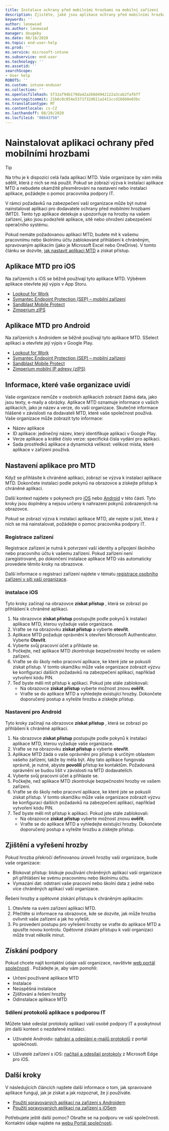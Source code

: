```yaml
---
title: Instalace ochrany před mobilními hrozbami na mobilní zařízení
description: Zjistěte, jaké jsou aplikace ochrany před mobilními hrozbami a jak ji nastavit.
keywords: ''
author: lenewsad
ms.author: lanewsad
manager: dougeby
ms.date: 08/18/2020
ms.topic: end-user-help
ms.prod: ''
ms.service: microsoft-intune
ms.subservice: end-user
ms.technology: ''
ms.assetid: ''
searchScope:
- User help
ROBOTS: ''
ms.custom: intune-enduser
ms.collection: ''
ms.openlocfilehash: 5f32af94b179da42a268d4942122a3cab2faf6ff
ms.sourcegitcommit: 21b6c0c054e5371f32d611a2411ccd166b0e03bc
ms.translationtype: MT
ms.contentlocale: cs-CZ
ms.lasthandoff: 08/20/2020
ms.locfileid: "88643750"
---
```

# <a name="install-mobile-threat-defense-app"></a>Nainstalovat aplikaci ochrany před mobilními hrozbami  

> [!TIP]
> Na trhu je k dispozici celá řada aplikací MTD. Vaše organizace by vám měla sdělit, která z nich se má použít. Pokud se zobrazí výzva k instalaci aplikace MTD a nebudete okamžitě přesměrováni na nastavení nebo instalaci aplikace, požádejte o pomoc pracovníka podpory IT.  

V rámci požadavků na zabezpečení vaší organizace může být nutné nainstalovat aplikaci pro dodavatele ochrany před mobilními hrozbami (MTD). Tento typ aplikace detekuje a upozorňuje na hrozby na vašem zařízení, jako jsou podezřelé aplikace, sítě nebo ohrožení zabezpečení operačního systému.  

Pokud nemáte požadovanou aplikaci MTD, budete mít k vašemu pracovnímu nebo školnímu účtu zablokované přihlášení k chráněným, spravovaným aplikacím (jako je Microsoft Excel nebo OneDrive). V tomto článku se dozvíte, [jak nastavit aplikaci MTD](set-up-mobile-threat-defense.md#set-up-mtd-app) a získat přístup.    

## <a name="mtd-apps-for-ios"></a>Aplikace MTD pro iOS
Na zařízeních s iOS se běžně používají tyto aplikace MTD. Výběrem aplikace otevřete její výpis v App Storu.   

* [Lookout for Work](https://go.microsoft.com/fwlink/?linkid=2139367)
* [Symantec Endpoint Protection (SEP) – mobilní zařízení](https://go.microsoft.com/fwlink/?linkid=2139141)
* [Sandblast Mobile Protect](https://go.microsoft.com/fwlink/?linkid=2139231)
* [Zimperium zIPS](https://go.microsoft.com/fwlink/?linkid=2139232)


## <a name="mtd-apps-for-android"></a>Aplikace MTD pro Android 
Na zařízeních s Androidem se běžně používají tyto aplikace MTD. SSelect aplikaci a otevřete její výpis v Google Play.  

* [Lookout for Work](https://go.microsoft.com/fwlink/?linkid=2139453)
* [Symantec Endpoint Protection (SEP) – mobilní zařízení](https://go.microsoft.com/fwlink/?linkid=2139454)
* [Sandblast Mobile Protect](https://go.microsoft.com/fwlink/?linkid=2139455)
* [Zimperium mobilní IP adresy (zIPS)](https://go.microsoft.com/fwlink/?linkid=2139142)  


## <a name="information-your-organization-can-see"></a>Informace, které vaše organizace uvidí   

Vaše organizace nemůže v osobních aplikacích zobrazit žádná data, jako jsou texty, e-maily a obrázky. Aplikace MTD oznamuje informace o vašich aplikacích, jako je název a verze, do vaší organizace. Skutečné informace hlášené v závislosti na dodavateli MTD, které vaše společnost používá. Vaše organizace může zobrazit tyto informace:   

* Název aplikace  
* ID aplikace: jedinečný název, který identifikuje aplikaci v Google Play.  
* Verze aplikace a krátké číslo verze: specifická čísla vydání pro aplikaci.  
* Sada prostředků aplikace a dynamická velikost: velikost místa, které aplikace v zařízení používá. 


## <a name="set-up-mtd-app"></a>Nastavení aplikace pro MTD 
Když se přihlásíte k chráněné aplikaci, zobrazí se výzva k instalaci aplikace MTD. Dokončete instalaci podle pokynů na obrazovce a získejte přístup k chráněné aplikaci. 

Další kontext najdete v pokynech pro [iOS](set-up-mobile-threat-defense.md#ios-setup) nebo [Android](set-up-mobile-threat-defense.md#android-setup) v této části. Tyto kroky jsou doplněny a nejsou určeny k nahrazení pokynů zobrazených na obrazovce. 

Pokud se zobrazí výzva k instalaci aplikace MTD, ale nejste si jistí, která z nich se má nainstalovat, požádejte o pomoc pracovníka podpory IT.  

### <a name="device-registration"></a>Registrace zařízení  
Registrace zařízení je nutná k potvrzení vaší identity a připojení školního nebo pracovního účtu k vašemu zařízení. Pokud zařízení není zaregistrované, po dokončení instalace aplikace MTD vás automaticky provedete těmito kroky na obrazovce.   

Další informace o registraci zařízení najdete v tématu [registrace osobního zařízení v síti vaší organizace](https://docs.microsoft.com/azure/active-directory/user-help/user-help-register-device-on-network).  

### <a name="ios-setup"></a>instalace iOS  
Tyto kroky začínají na obrazovce **získat přístup** , která se zobrazí po přihlášení k chráněné aplikaci.  

1. Na obrazovce **získat přístup** postupujte podle pokynů k instalaci aplikace MTD, kterou vyžaduje vaše organizace.   
2. Vraťte se na obrazovku **získat přístup** a vyberte **otevřít**.  
3. Aplikace MTD požaduje oprávnění k otevření Microsoft Authenticator. Vyberte **Otevřít**. 
4. Vyberte svůj pracovní účet a přihlaste se. 
5. Počkejte, než aplikace MTD zkontroluje bezpečnostní hrozby ve vašem zařízení. 
6. Vraťte se do školy nebo pracovní aplikace, ke které jste se pokusili získat přístup. V tomto okamžiku může vaše organizace zobrazit výzvu ke konfiguraci dalších požadavků na zabezpečení aplikací, například vytvoření kódu PIN.   
7. Teď byste měli mít přístup k aplikaci. Pokud jste stále zablokovali:  
    * Na obrazovce **získat přístup** vyberte možnost znovu **ověřit**.  
    * Vraťte se do aplikace MTD a vyhledejte existující hrozby. Dokončete doporučený postup a vyřešte hrozbu a získejte přístup.    

### <a name="android-setup"></a>Nastavení pro Android 
Tyto kroky začínají na obrazovce **získat přístup** , která se zobrazí po přihlášení k chráněné aplikaci.  

1. Na obrazovce **získat přístup** postupujte podle pokynů k instalaci aplikace MTD, kterou vyžaduje vaše organizace.  
2. Vraťte se na obrazovku **získat přístup** a vyberte **otevřít**.  
3. Aplikace MTD žádá o vaše oprávnění pro přístup k určitým oblastem vašeho zařízení, takže by měla být. Aby tato aplikace fungovala správně, je nutné, abyste **povolili** přístup ke kontaktům. Požadovaná oprávnění se budou lišit v závislosti na MTD dodavatelích.  
4. Vyberte svůj pracovní účet a přihlaste se.  
5. Počkejte, než aplikace MTD zkontroluje bezpečnostní hrozby ve vašem zařízení.  
6. Vraťte se do školy nebo pracovní aplikace, ke které jste se pokusili získat přístup. V tomto okamžiku může vaše organizace zobrazit výzvu ke konfiguraci dalších požadavků na zabezpečení aplikací, například vytvoření kódu PIN.  
7. Teď byste měli mít přístup k aplikaci. Pokud jste stále zablokovali:  
    * Na obrazovce **získat přístup** vyberte možnost znovu **ověřit**.  
    * Vraťte se do aplikace MTD a vyhledejte existující hrozby. Dokončete doporučený postup a vyřešte hrozbu a získejte přístup.  


## <a name="detecting-and-resolving-a-threat"></a>Zjištění a vyřešení hrozby
Pokud hrozba překročí definovanou úroveň hrozby vaší organizace, bude vaše organizace:  
   
* Blokovat přístup: blokuje používání chráněných aplikací vaší organizace při přihlášení ke svému pracovnímu nebo školnímu účtu.  
* Vymazání dat: odstraní vaše pracovní nebo školní data z jedné nebo více chráněných aplikací vaší organizace.  

Řešení hrozby a opětovné získání přístupu k chráněným aplikacím:  

1. Otevřete na svém zařízení aplikaci MTD.     
2. Přečtěte si informace na obrazovce, kde se dozvíte, jak může hrozba ovlivnit vaše zařízení a jak ho vyřešit. 
3. Po provedení postupu pro vyřešení hrozby se vraťte do aplikace MTD a spusťte novou kontrolu. Opětovné získání přístupu k vaší organizaci může trvat několik minut.  

## <a name="get-support"></a>Získání podpory
Pokud chcete najít kontaktní údaje vaší organizace, navštivte [web portál společnosti](https://go.microsoft.com/fwlink/?linkid=2010980) . Požádejte je, aby vám pomohli:

* Určení používané aplikace MTD  
* Instalace  
* Neúspěšná instalace  
* Zjišťování a řešení hrozby  
* Odinstalace aplikace MTD   
 

### <a name="share-app-logs-with-it-support"></a>Sdílení protokolů aplikace s podporou IT
Můžete také odeslat protokoly aplikací vaší osobě podpory IT a poskytnout jim další kontext o nezdařené instalaci.  
* Uživatelé Androidu: [nahrání a odeslání e-mailů protokolů](https://docs.microsoft.com/mem/intune/user-help/send-logs-to-your-it-admin-by-email-android) z portál společnosti.   

* Uživatelé zařízení s iOS: [načítají a odesílají protokoly](https://docs.microsoft.com/intune/apps/manage-microsoft-edge#use-microsoft-edge-to-access-managed-app-logs) z Microsoft Edge pro iOS.  


## <a name="next-steps"></a>Další kroky  

V následujících článcích najdete další informace o tom, jak spravované aplikace fungují, jak je získat a jak rozpoznat, že ji používáte.  

* [Použití spravovaných aplikací na zařízení s Androidem](use-managed-apps-on-your-device-android.md)
* [Použití spravovaných aplikací na zařízení s iOSem](use-managed-apps-on-your-device-ios.md)  

Potřebujete ještě další pomoc? Obraťte se na podporu ve vaší společnosti. Kontaktní údaje najdete na [webu Portál společnosti](https://go.microsoft.com/fwlink/?linkid=2010980).

